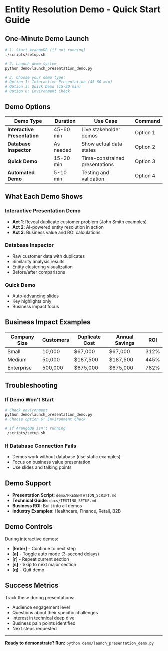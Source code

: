 # Entity Resolution Demo - Quick Start Guide

## One-Minute Demo Launch

```bash
# 1. Start ArangoDB (if not running)
./scripts/setup.sh

# 2. Launch demo system
python demo/launch_presentation_demo.py

# 3. Choose your demo type:
# Option 1: Interactive Presentation (45-60 min)
# Option 3: Quick Demo (15-20 min)
# Option 6: Environment Check
```

## Demo Options

| Demo Type | Duration | Use Case | Command |
|-----------|----------|----------|---------|
| **Interactive Presentation** | 45-60 min | Live stakeholder demos | Option 1 |
| **Database Inspector** | As needed | Show actual data states | Option 2 |
| **Quick Demo** | 15-20 min | Time-constrained presentations | Option 3 |
| **Automated Demo** | 5-10 min | Testing and validation | Option 4 |

## What Each Demo Shows

### Interactive Presentation Demo
- **Act 1**: Reveal duplicate customer problem (John Smith examples)
- **Act 2**: AI-powered entity resolution in action
- **Act 3**: Business value and ROI calculations

### Database Inspector
- Raw customer data with duplicates
- Similarity analysis results
- Entity clustering visualization
- Before/after comparisons

### Quick Demo
- Auto-advancing slides
- Key highlights only
- Business impact focus

## Business Impact Examples

| Company Size | Customers | Duplicate Cost | Annual Savings | ROI |
|--------------|-----------|----------------|----------------|-----|
| Small | 10,000 | $67,000 | $67,000 | 312% |
| Medium | 50,000 | $187,500 | $187,500 | 445% |
| Enterprise | 500,000 | $675,000 | $675,000 | 782% |

## Troubleshooting

### If Demo Won't Start
```bash
# Check environment
python demo/launch_presentation_demo.py
# Choose option 6: Environment Check

# If ArangoDB isn't running
./scripts/setup.sh
```

### If Database Connection Fails
- Demos work without database (use static examples)
- Focus on business value presentation
- Use slides and talking points

## Demo Support

- **Presentation Script**: `demo/PRESENTATION_SCRIPT.md`
- **Technical Guide**: `docs/TESTING_SETUP.md`
- **Business ROI**: Built into all demos
- **Industry Examples**: Healthcare, Finance, Retail, B2B

## Demo Controls

During interactive demos:
- **[Enter]** - Continue to next step
- **[a]** - Toggle auto mode (3-second delays)
- **[r]** - Repeat current section
- **[s]** - Skip to next major section
- **[q]** - Quit demo

## Success Metrics

Track these during presentations:
- Audience engagement level
- Questions about their specific challenges 
- Interest in technical deep dive
- Business pain points identified
- Next steps requested

---
**Ready to demonstrate? Run:** `python demo/launch_presentation_demo.py`
